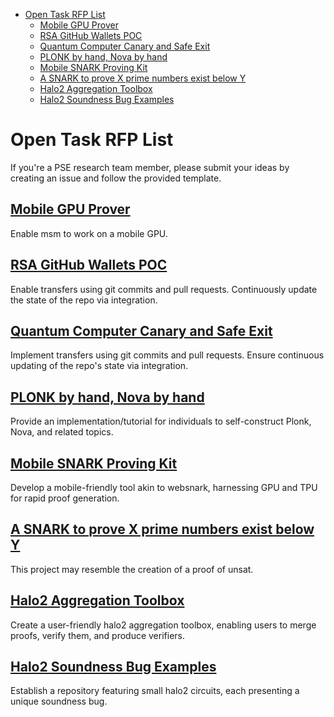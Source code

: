 <!-- START doctoc generated TOC please keep comment here to allow auto update -->
<!-- DON'T EDIT THIS SECTION, INSTEAD RE-RUN doctoc TO UPDATE -->

- [Open Task RFP List](#open-task-rfp-list)
  - [Mobile GPU Prover](#mobile-gpu-prover)
  - [RSA GitHub Wallets POC](#rsa-github-wallets-poc)
  - [Quantum Computer Canary and Safe Exit](#quantum-computer-canary-and-safe-exit)
  - [PLONK by hand, Nova by hand](#plonk-by-hand-nova-by-hand)
  - [Mobile SNARK Proving Kit](#mobile-snark-proving-kit)
  - [A SNARK to prove X prime numbers exist below Y](#a-snark-to-prove-x-prime-numbers-exist-below-y)
  - [Halo2 Aggregation Toolbox](#halo2-aggregation-toolbox)
  - [Halo2 Soundness Bug Examples](#halo2-soundness-bug-examples)

<!-- END doctoc generated TOC please keep comment here to allow auto update -->

# Open Task RFP List

If you're a PSE research team member, please submit your ideas by creating an issue and follow the provided template.

## [Mobile GPU Prover](https://github.com/privacy-scaling-explorations/acceleration-program/issues/10)

Enable msm to work on a mobile GPU.

## [RSA GitHub Wallets POC](https://github.com/privacy-scaling-explorations/acceleration-program/issues/11)

Enable transfers using git commits and pull requests. Continuously update the state of the repo via integration.

## [Quantum Computer Canary and Safe Exit](https://github.com/privacy-scaling-explorations/acceleration-program/issues/12)

Implement transfers using git commits and pull requests. Ensure continuous updating of the repo's state via integration.

## [PLONK by hand, Nova by hand](https://github.com/privacy-scaling-explorations/acceleration-program/issues/9)

Provide an implementation/tutorial for individuals to self-construct Plonk, Nova, and related topics.

## [Mobile SNARK Proving Kit](https://github.com/privacy-scaling-explorations/acceleration-program/issues/8)

Develop a mobile-friendly tool akin to websnark, harnessing GPU and TPU for rapid proof generation.

## [A SNARK to prove X prime numbers exist below Y](https://github.com/privacy-scaling-explorations/acceleration-program/issues/7)

This project may resemble the creation of a proof of unsat.

## [Halo2 Aggregation Toolbox](https://github.com/privacy-scaling-explorations/acceleration-program/issues/6)

Create a user-friendly halo2 aggregation toolbox, enabling users to merge proofs, verify them, and produce verifiers.

## [Halo2 Soundness Bug Examples](https://github.com/privacy-scaling-explorations/acceleration-program/issues/5)

Establish a repository featuring small halo2 circuits, each presenting a unique soundness bug.
